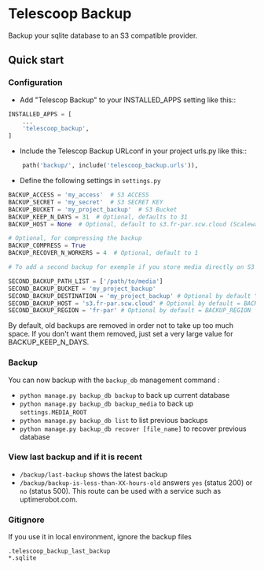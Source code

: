 # Telescoop Backup

Backup your sqlite database to an S3 compatible provider.

## Quick start

### Configuration

- Add "Telescop Backup" to your INSTALLED_APPS setting like this::

```python
INSTALLED_APPS = [
    ...
    'telescoop_backup',
]
```

- Include the Telescop Backup URLconf in your project urls.py like this::

```python
    path('backup/', include('telescoop_backup.urls')),
```

- Define the following settings in `settings.py`

```python
BACKUP_ACCESS = 'my_access'  # S3 ACCESS
BACKUP_SECRET = 'my_secret'  # S3 SECRET KEY
BACKUP_BUCKET = 'my_project_backup'  # S3 Bucket
BACKUP_KEEP_N_DAYS = 31  # Optional, defaults to 31
BACKUP_HOST = None  # Optional, default to s3.fr-par.scw.cloud (Scaleway Storage in Paris)

# Optional, for compressing the backup
BACKUP_COMPRESS = True
BACKUP_RECOVER_N_WORKERS = 4  # Optional, default to 1

# To add a second backup for exemple if you store media directly on S3

SECOND_BACKUP_PATH_LIST = ['/path/to/media']
SECOND_BACKUP_BUCKET = 'my_project_backup'
SECOND_BACKUP_DESTINATION = 'my_project_backup' # Optional by default "security_backup"
SECOND_BACKUP_HOST = 's3.fr-par.scw.cloud' # Optional by default = BACKUP_HOST
SECOND_BACKUP_REGION = 'fr-par' # Optional by default = BACKUP_REGION
```

By default, old backups are removed in order not to take up too much space.
If you don't want them removed, just set a very large value for BACKUP_KEEP_N_DAYS.

### Backup

You can now backup with the `backup_db` management command :

- `python manage.py backup_db backup` to back up current database
- `python manage.py backup_db backup_media` to back up `settings.MEDIA_ROOT`
- `python manage.py backup_db list` to list previous backups
- `python manage.py backup_db recover [file_name]` to recover previous database

### View last backup and if it is recent

- `/backup/last-backup` shows the latest backup
- `/backup/backup-is-less-than-XX-hours-old` answers
  `yes` (status 200) or `no` (status 500). This route can be used with a service
  such as uptimerobot.com.

### Gitignore

If you use it in local environment, ignore the backup files

```
.telescoop_backup_last_backup
*.sqlite
```
